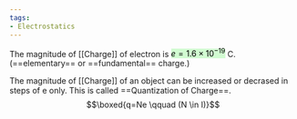 ```yaml
---
tags:
- Electrostatics
---
```

The magnitude of [[Charge]] of electron is <mark style="background: #BBFABBA6;">$e=1.6\times10^{-19}$</mark> C. (==elementary== or ==fundamental== charge.)

The magnitude of [[Charge]] of an object can be increased or decrased in steps of e only. This is called ==Quantization of Charge==.
$$\boxed{q=Ne \qquad (N \in I)}$$
